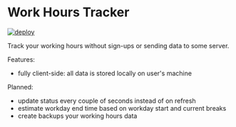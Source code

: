 # Work Hours Tracker

[![deploy](https://github.com/ldgit/work-hours-tracker/actions/workflows/deploy.yml/badge.svg?branch=main)](https://github.com/ldgit/work-hours-tracker/actions/workflows/deploy.yml)

Track your working hours without sign-ups or sending data to some server.

Features:
- fully client-side: all data is stored locally on user's machine

Planned:
- update status every couple of seconds instead of on refresh
- estimate workday end time based on workday start and current breaks
- create backups your working hours data
